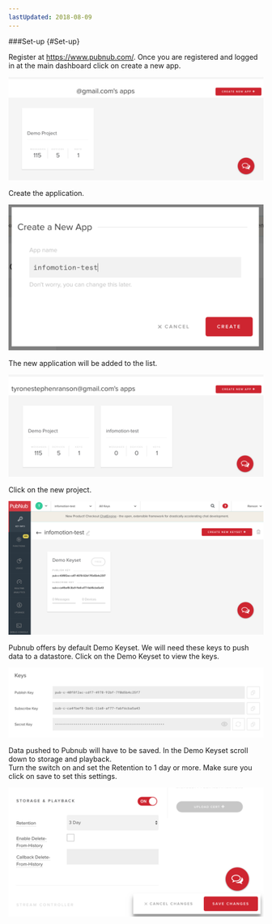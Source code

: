 ```yaml
---
lastUpdated: 2018-08-09
---
```



###Set-up {#Set-up}

Register at https://www.pubnub.com/.
Once you are registered and logged in at the main dashboard click on create a new app. 

![Setup-appList](./../../../../img/InfoMotion/DataSource/Pubnub/Setup-appList.png)

Create the application. 

![Setup-createApp](./../../../../img/InfoMotion/DataSource/Pubnub/Setup-createApp.png)

The new application will be added to the list. 

![Setup-newAppList](./../../../../img/InfoMotion/DataSource/Pubnub/Setup-newAppList.png)


Click on the new project.

![Setup-dashboard](./../../../../img/InfoMotion/DataSource/Pubnub/Setup-dashboard.png)


Pubnub offers by default Demo Keyset. 
We will need these keys to push data to a datastore. 
Click on the Demo Keyset to view the keys. 

![Setup-keys](./../../../../img/InfoMotion/DataSource/Pubnub/Setup-Keys.png)

Data pushed to Pubnub will have to be saved. 
In the Demo Keyset scroll down to storage and playback.  
Turn the switch on and set the Retention to 1 day or more. Make sure you click on save to set this settings.  

![Setup-storagePlayback](./../../../../img/InfoMotion/DataSource/Pubnub/Setup-storagePlayback.png)
